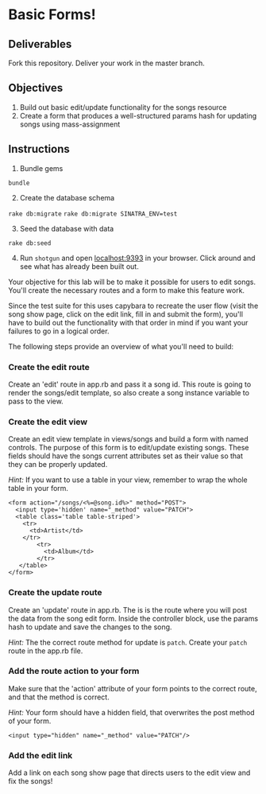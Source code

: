 # Basic Forms!

## Deliverables

Fork this repository. Deliver your work in the master branch.

## Objectives

1. Build out basic edit/update functionality for the songs resource
2. Create a form that produces a well-structured params hash for updating songs using mass-assignment

## Instructions

1) Bundle gems

`bundle`

2) Create the database schema

`rake db:migrate`
`rake db:migrate SINATRA_ENV=test`

3) Seed the database with data

`rake db:seed`

4) Run `shotgun` and open [localhost:9393](http://localhost:9393/) in your browser. Click around and see what has already been built out.

Your objective for this lab will be to make it possible for users to edit songs. You'll create the necessary routes and a form to make this feature work.

Since the test suite for this uses capybara to recreate the user flow (visit the song show page, click on the edit link, fill in and submit the form), you'll have to build out the functionality with that order in mind if you want your failures to go in a logical order. 

The following steps provide an overview of what you'll need to build:

### Create the edit route

Create an 'edit' route in app.rb and pass it a song id. This route is going to render the songs/edit template, so also create a song instance variable to pass to the view.

### Create the edit view

Create an edit view template in views/songs and build a form with named controls. The purpose of this form is to edit/update existing songs. These fields should have the songs current attributes set as their value so that they can be properly updated.

*Hint:* If you want to use a table in your view, remember to wrap the whole table in your form. 

```erb
<form action="/songs/<%=@song.id%>" method="POST">
  <input type='hidden' name="_method" value="PATCH">
  <table class='table table-striped'>
    <tr>
      <td>Artist</td>
    </tr>
        <tr>
          <td>Album</td>
        </tr>
   </table>
</form>
```

### Create the update route

Create an 'update' route in app.rb. The is is the route where you will post the data from the song edit form. Inside the controller block, use the params hash to update and save the changes to the song.

*Hint:* The the correct route method for update is `patch`. Create your `patch` route in the app.rb file.

### Add the route action to your form

Make sure that the 'action' attribute of your form points to the correct route, and that the method is correct.

*Hint:* Your form should have a hidden field, that overwrites the post method of your form.

```
<input type="hidden" name="_method" value="PATCH"/>
```

### Add the edit link

Add a link on each song show page that directs users to the edit view
and fix the songs!
